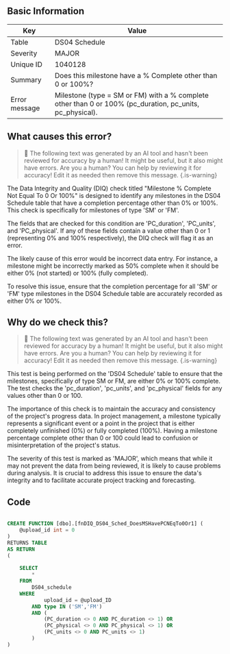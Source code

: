 ## Basic Information
| Key         | Value          |
|-------------|----------------|
| Table       | DS04 Schedule |
| Severity    | MAJOR |
| Unique ID   | 1040128   |
| Summary     | Does this milestone have a % Complete other than 0 or 100%? |
| Error message | Milestone (type = SM or FM) with a % complete other than 0 or 100% (pc_duration, pc_units, pc_physical). |

## What causes this error?

> :robot: The following text was generated by an AI tool and hasn't been reviewed for accuracy by a human! It might be useful, but it also might have errors. Are you a human? You can help by reviewing it for accuracy! Edit it as needed then remove this message.
{.is-warning}

The Data Integrity and Quality (DIQ) check titled "Milestone % Complete Not Equal To 0 Or 100%" is designed to identify any milestones in the DS04 Schedule table that have a completion percentage other than 0% or 100%. This check is specifically for milestones of type 'SM' or 'FM'. 

The fields that are checked for this condition are 'PC_duration', 'PC_units', and 'PC_physical'. If any of these fields contain a value other than 0 or 1 (representing 0% and 100% respectively), the DIQ check will flag it as an error. 

The likely cause of this error would be incorrect data entry. For instance, a milestone might be incorrectly marked as 50% complete when it should be either 0% (not started) or 100% (fully completed). 

To resolve this issue, ensure that the completion percentage for all 'SM' or 'FM' type milestones in the DS04 Schedule table are accurately recorded as either 0% or 100%.
## Why do we check this?

> :robot: The following text was generated by an AI tool and hasn't been reviewed for accuracy by a human! It might be useful, but it also might have errors. Are you a human? You can help by reviewing it for accuracy! Edit it as needed then remove this message.
{.is-warning}

This test is being performed on the 'DS04 Schedule' table to ensure that the milestones, specifically of type SM or FM, are either 0% or 100% complete. The test checks the 'pc_duration', 'pc_units', and 'pc_physical' fields for any values other than 0 or 100. 

The importance of this check is to maintain the accuracy and consistency of the project's progress data. In project management, a milestone typically represents a significant event or a point in the project that is either completely unfinished (0%) or fully completed (100%). Having a milestone percentage complete other than 0 or 100 could lead to confusion or misinterpretation of the project's status.

The severity of this test is marked as 'MAJOR', which means that while it may not prevent the data from being reviewed, it is likely to cause problems during analysis. It is crucial to address this issue to ensure the data's integrity and to facilitate accurate project tracking and forecasting.
## Code

```sql

CREATE FUNCTION [dbo].[fnDIQ_DS04_Sched_DoesMSHavePCNEqTo0Or1] (
	@upload_id int = 0
)
RETURNS TABLE
AS RETURN
(
	
	SELECT
		*
	FROM
		DS04_schedule
	WHERE
			upload_id = @upload_ID
		AND type IN ('SM','FM')
		AND (
			(PC_duration <> 0 AND PC_duration <> 1) OR 
			(PC_physical <> 0 AND PC_physical <> 1) OR
			(PC_units <> 0 AND PC_units <> 1)
		) 
)
```
